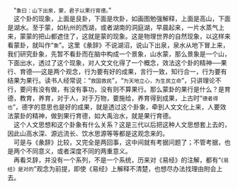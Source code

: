 &emsp;“``象曰：山下出泉，蒙，君子以果行育德。``”<br>&emsp;这个卦的现象，上面是艮卦，下面是坎卦，如画图勉强解释，上面是高山，下面是湖水。至于蒙，如杭州的西湖，或者湖南的洞庭湖，早晨起来，一片水蒸气上来，蒙蒙的把山都遮住了，这就是蒙的现象。这是物理世界的自然现象，以这样来看蒙卦，就叫作“``象``”。这里《彖辞》不说湖沼，说山下出泉，泉水从地下冒上来，我们研究卦象，先暂不看卦而在脑中构成一个景象，山水蒙，那么景象是一个山，下面出水，透过了这个现象，对人文文化得了一个概念，效法这个卦的精神──果行、育德──这是两个观念，行为要有好的成果，言行一致，知行合一，行为要有结果为果行。读书人经常说：“``救国救民``”，“``为天地立心，为生民立命``”，只讲理论不行，要问有没有做，有没有事功，没有则不算果行。那么蒙卦的果行是什么？是育德，教育，养育，对于人，对于万物，要施给，养育得到成果，上古时“``德者得也``”，德字的意思也是好的成果，就是透过这个卦象，牵到人文文化上来，人要效法蒙卦的精神，做到果行育德，如大禹治水，就是果行育德。<br>&emsp;这个人文思想和这个卦象有什么关系？这是三代以后把这种人文思想套上去的，因此山高水深、源远流长、饮水思源等等都是这观念来的。<br>&emsp;可是与《彖辞》比较，又完全是两回事，这中间就有考据问题了；不管考据，也是两个不同意义，或者深度不同的两重意义。<br>&emsp;再看爻辞，并没有一个系列，不是一个系统，历来对《易经》的注解，都有“``《易经》是对的``”观念为前提，即使《易经》上解释不清楚，也想尽办法找理由附会上去。<br>